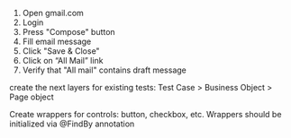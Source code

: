1. Open gmail.com
2. Login
3. Press "Compose" button
4. Fill email message 
5. Click "Save & Close"
6. Click on “All Mail” link
7. Verify that "All mail" contains draft message

create the next layers for existing tests:
Test Case > Business Object > Page object 

Create wrappers for controls: button, checkbox, etc.
Wrappers should be initialized via @FindBy annotation

